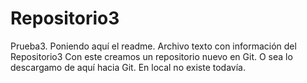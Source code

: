 # Repositorio3
Prueba3. Poniendo aquí el readme.
Archivo texto con información del Repositorio3
Con este creamos un repositorio nuevo en Git. O sea lo descargamo de aquí hacia Git. En local no existe todavía.
